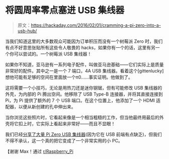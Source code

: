 # 将圆周率零点塞进 USB 集线器

> 原文：<https://hackaday.com/2016/02/01/cramming-a-pi-zero-into-a-usb-hub/>

当我们知道这里的大多数观众可能因为订单积压而没有一个树莓派 Zero 时，我们有点不好意思张贴所有这些令人敬畏的 hacks，如果你有一个的话，这里有另一个你可以尝试的。一个树莓派 USB 集线器！

如果你不知道，亚马逊有一系列电子配件，叫做亚马逊基础——它们实际上是质量非常好的配件。其中之一是一个 7 端口，4A USB 集线器。看着这个[gittenlucky]想他可能有足够的空间在里面放一个π0……事实证明。他做到了。

这将需要一个小技巧，无论是用热刀还是迷你钢锯，但有可能修改 USB 集线器的外壳，为内部的 Pi 腾出空间。他移除了 USB Type-B 连接器，并将其直接连接到 Pi，为 Pi 提供了额外的 7 个 USB 端口。在这个位置上，他添加了一个 HDMI 适配器，以便从新创建的孔中伸出来。

当你浏览这些照片时，它看起来像是一个相当粗糙的工作，但当他最终用最后的外壳将它扣上时，它实际上看起来非常好——而且不显眼！

我们已经[分享了大量 Pi Zero USB 集线器](http://hackaday.com/2015/12/30/yet-another-pi-zero-usb-hub-2/)(因为它在 USB 前端有点缺乏)，但我们不得不承认，这一个真的把它变成了一个非常实用的小 PC。

【谢谢 Max！通过 [r/Raspberry_Pi](https://www.reddit.com/r/raspberry_pi/comments/43gcat/i_crammed_my_pi_zero_into_a_usb_hub_photos_of_the/)